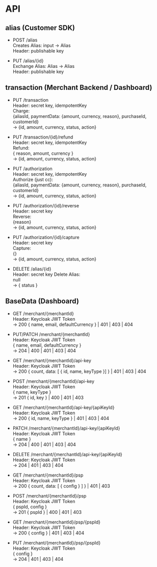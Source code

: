# API

## alias (Customer SDK)

- POST /alias  
  Creates Alias:
  input -> Alias  
  Header: publishable key

- PUT /alias/{id}  
  Exchange Alias: Alias -> Alias  
  Header: publishable key

## transaction (Merchant Backend / Dashboard)

- PUT /transaction  
  Header: secret key, idempotentKey  
  Charge:  
  {aliasId, paymentData: {amount, currency, reason}, purchaseId, customerId}  
  -> {id, amount, currency, status, action}

- PUT /transaction/{id}/refund  
  Header: secret key, idempotentKey  
  Refund:  
  { reason, amount, currency }  
  -> {id, amount, currency, status, action}

- PUT /authorization  
  Header: secret key, idempotentKey  
  Authorize (just cc):  
  {aliasId, paymentData: {amount, currency, reason}, purchaseId, customerId}  
  -> {id, amount, currency, status, action}

- PUT /authorization/{id}/reverse  
  Header: secret key  
  Reverse:  
  {reason}  
  -> {id, amount, currency, status, action}

- PUT /authorization/{id}/capture  
  Header: secret key  
  Capture:  
  {}  
  -> {id, amount, currency, status, action}

- DELETE /alias/{id}  
  Header: secret key
  Delete Alias:  
  null  
  -> { status }

## BaseData (Dashboard)

- GET /merchant/{merchantId}  
  Header: Keycloak JWT Token  
  -> 200 { name, email, defaultCurrency } | 401 | 403 | 404

- PUT/PATCH /merchant/{merchantId}  
  Header: Keycloak JWT Token  
  { name, email, defaultCurrency }  
  -> 204 | 400 | 401 | 403 | 404

- GET /merchant/{merchantId}/api-key  
  Header: Keycloak JWT Token  
  -> 200 { count, data: [ { id, name, keyType }] } | 401 | 403 | 404

- POST /merchant/{merchantId}/api-key  
  Header: Keycloak JWT Token  
  { name, keyType }  
  -> 201 { id, key } | 400 | 401 | 403

- GET /merchant/{merchantId}/api-key/{apiKeyId}  
  Header: Keycloak JWT Token  
  -> 200 { id, name, keyType } | 401 | 403 | 404

- PATCH /merchant/{merchantId}/api-key/{apiKeyId}  
  Header: Keycloak JWT Token  
  { name }  
  -> 204 | 400 | 401 | 403 | 404

- DELETE /merchant/{merchantId}/api-key/{apiKeyId}  
  Header: Keycloak JWT Token  
  -> 204 | 401 | 403 | 404

- GET /merchant/{merchantId}/psp  
  Header: Keycloak JWT Token  
  -> 200 { count, data: [ { config } ] } | 401 | 403

- POST /merchant/{merchantId}/psp  
  Header: Keycloak JWT Token  
  { pspId, config }  
  -> 201 { pspId } | 400 | 401 | 403

- GET /merchant/{merchantId}/psp/{pspId}  
  Header: Keycloak JWT Token  
  -> 200 { config } | 401 | 403 | 404

- PUT /merchant/{merchantId}/psp/{pspId}  
  Header: Keycloak JWT Token  
  { config }  
  -> 204 | 401 | 403 | 404
